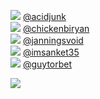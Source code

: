 
 ![](http://pbs.twimg.com/profile_images/852648751659442176/b645rZmL_normal.jpg) [@acidjunk](https://twitter.com/acidjunk)<br>![](http://pbs.twimg.com/profile_images/1368933088667996167/jLbF-is3_normal.jpg) [@chickenbiryan](https://twitter.com/chickenbiryan)<br>![](http://pbs.twimg.com/profile_images/1144720254305820672/Uzxn_QB__normal.jpg) [@janningsvoid](https://twitter.com/janningsvoid)<br>![](http://pbs.twimg.com/profile_images/1393835840241954819/UYXLeRyo_normal.jpg) [@imsanket35](https://twitter.com/imsanket35)<br>![](http://pbs.twimg.com/profile_images/1388458299306254339/xgrBM8eu_normal.jpg) [@guytorbet](https://twitter.com/guytorbet)<br> 

![](https://visitor-badge.laobi.icu/badge?page_id=ponder)
